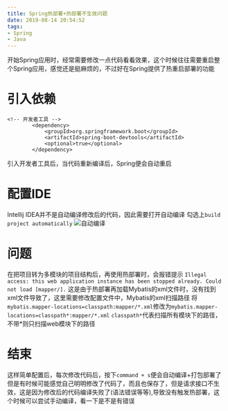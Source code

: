 ```yaml
---
title: Spring热部署+热部署不生效问题
date: 2019-08-14 20:54:52
tags:
- Spring
- Java
---
```


开始Spring应用时，经常需要修改一点代码看看效果，这个时候往往需要重启整个Spring应用，感觉还是挺麻烦的，不过好在Spring提供了热重启部署的功能

# 引入依赖
```
<!-- 开发者工具 -->
        <dependency>
            <groupId>org.springframework.boot</groupId>
            <artifactId>spring-boot-devtools</artifactId>
            <optional>true</optional>
        </dependency>
```

引入开发者工具后，当代码重新编译后，Spring便会自动重启

# 配置IDE
Intellij IDEA并不是自动编译修改后的代码，因此需要打开自动编译 勾选上`build project automatically`
![自动编译](http://image.leehaoze.cn/20190814204329_ntG5H5_Screenshot.jpeg)

# 问题
在把项目转为多模块的项目结构后，再使用热部署时，会报错提示
`Illegal access: this web application instance has been stopped already. Could not load [mapper/].`
这是由于热部署再加载Mybatis的xml文件时，没有找到xml文件导致了，这里需要修改配置文件中，Mybatis的xml扫描路径
将`mybatis.mapper-locations=classpath:mapper/*.xml`修改为`mybatis.mapper-locations=classpath*:mapper/*.xml`
`classpath*`代表扫描所有模块下的路径，不带*则只扫描web模块下的路径


# 结束
这样简单配置后，每次修改代码后，按下`command + s`便会自动编译+打包部署了
但是有时候可能感觉自己明明修改了代码了，而且也保存了，但是请求接口不生效，这是因为修改后的代码编译失败了(语法错误等等),导致没有触发热部署，这个时候可以尝试手动编译，看一下是不是有错误
